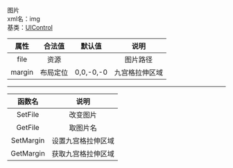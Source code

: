 图片  
xml名：img  
基类：[UIControl](属性列表/UIControl.md)

|属性|合法值|默认值|说明|
| :---: | :---: | :---: | :---: |
|file|资源||图片路径|
|margin|布局定位|0,0,-0,-0|九宫格拉伸区域|

* * * * *

|函数名|说明|
| :---: | :---: |
|SetFile|改变图片|
|GetFile|取图片名|
|SetMargin|设置九宫格拉伸区域|
|GetMargin|获取九宫格拉伸区域|
